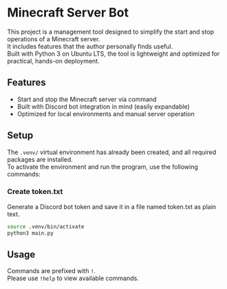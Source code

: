 # Minecraft Server Bot
This project is a management tool designed to simplify the start and stop operations of a Minecraft server.  
It includes features that the author personally finds useful.  
Built with Python 3 on Ubuntu LTS, the tool is lightweight and optimized for practical, hands-on deployment.

## Features
- Start and stop the Minecraft server via command
- Built with Discord bot integration in mind (easily expandable)
- Optimized for local environments and manual server operation

## Setup
The `.venv/` virtual environment has already been created, and all required packages are installed.  
To activate the environment and run the program, use the following commands:

### Create token.txt
Generate a Discord bot token and save it in a file named token.txt as plain text.

```bash
source .venv/bin/activate
python3 main.py
```

## Usage
Commands are prefixed with `!`.  
Please use `!help` to view available commands.
